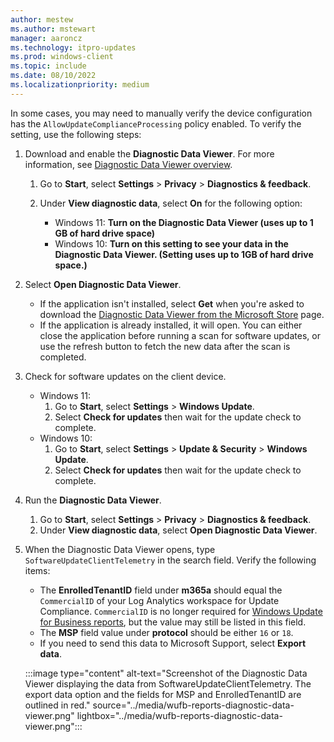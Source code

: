 ```yaml
---
author: mestew
ms.author: mstewart
manager: aaroncz
ms.technology: itpro-updates
ms.prod: windows-client
ms.topic: include
ms.date: 08/10/2022
ms.localizationpriority: medium
---
```

<!--This file is used by update/wufb-reports-configuration-script.md articles. It was dropped from updates/wufb-reports-help.md. Headings are driven by article context.  -->

In some cases, you may need to manually verify the device configuration has the `AllowUpdateComplianceProcessing` policy enabled. To verify the setting, use the following steps:

1. Download and enable the **Diagnostic Data Viewer**. For more information, see [Diagnostic Data Viewer overview](/windows/privacy/diagnostic-data-viewer-overview#install-and-use-the-diagnostic-data-viewer).
   1. Go to **Start**, select **Settings** > **Privacy** > **Diagnostics & feedback**.
   1. Under **View diagnostic data**, select **On** for the following option:

       - Windows 11: **Turn on the Diagnostic Data Viewer (uses up to 1 GB of hard drive space)**
       - Windows 10: **Turn on this setting to see your data in the Diagnostic Data Viewer. (Setting uses up to 1GB of hard drive space.)**

1. Select **Open Diagnostic Data Viewer**.
   - If the application isn't installed, select **Get** when you're asked to download the [Diagnostic Data Viewer  from the Microsoft Store](https://www.microsoft.com/store/p/diagnostic-data-viewer/9n8wtrrsq8f7?rtc=1) page.
   - If the application is already installed, it will open. You can either close the application before running a scan for software updates, or use the refresh button to fetch the new data after the scan is completed.

1. Check for software updates on the client device.
    - Windows 11:
       1. Go to **Start**, select **Settings** > **Windows Update**.
       1. Select **Check for updates** then wait for the update check to complete.  
    - Windows 10:  
       1. Go to **Start**, select **Settings** > **Update & Security** > **Windows Update**.
       1. Select **Check for updates** then wait for the update check to complete.

1. Run the **Diagnostic Data Viewer**.
   1. Go to **Start**, select **Settings** > **Privacy** > **Diagnostics & feedback**.
   1. Under **View diagnostic data**, select **Open Diagnostic Data Viewer**.
1. When the Diagnostic Data Viewer opens, type `SoftwareUpdateClientTelemetry` in the search field. Verify the following items:
   - The **EnrolledTenantID** field under **m365a** should equal the `CommercialID` of your Log Analytics workspace for Update Compliance. `CommercialID` is no longer required for [Windows Update for Business reports](../wufb-reports-overview.md), but the value may still be listed in this field.
   - The **MSP** field value under **protocol** should be either `16` or `18`.
   - If you need to send this data to Microsoft Support, select **Export data**.  

   :::image type="content" alt-text="Screenshot of the Diagnostic Data Viewer displaying the data from SoftwareUpdateClientTelemetry. The export data option and the fields for MSP and EnrolledTenantID are outlined in red." source="../media/wufb-reports-diagnostic-data-viewer.png" lightbox="../media/wufb-reports-diagnostic-data-viewer.png"::: 

